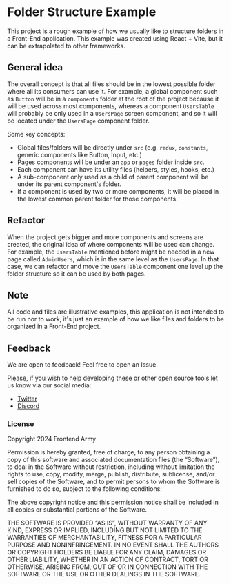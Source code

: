 # Folder Structure Example

This project is a rough example of how we usually like to structure folders in a Front-End application.
This example was created using React + Vite, but it can be extrapolated to other frameworks.

## General idea

The overall concept is that all files should be in the lowest possible folder where all its consumers can use it. For example, a global component such as `Button` will be in a `components` folder at the root of the project because it will be used across most components, whereas a component `UsersTable` will probably be only used in a `UsersPage` screen component, and so it will be located under the `UsersPage` component folder. 

Some key concepts:

- Global files/folders will be directly under `src` (e.g. `redux`, `constants`, generic components like Button, Input, etc.)
- Pages components will be under an `app` or `pages` folder inside `src`.
- Each component can have its utility files (helpers, styles, hooks, etc.)
- A sub-component only used as a child of parent component will be under its parent component's folder.
- If a component is used by two or more components, it will be placed in the lowest common parent folder for those components.

## Refactor

When the project gets bigger and more components and screens are created, the original idea of where components will be used can change. For example, the `UsersTable` mentioned before might be needed in a new page called `AdminUsers`, which is in the same level as the `UsersPage`. In that case, we can refactor and move the `UsersTable` component one level up the folder structure so it can be used by both pages.

## Note

All code and files are illustrative examples, this application is not intended to be run nor to work, it's just an example of how we like files and folders to be organized in a Front-End project.

## Feedback

We are open to feedback! Feel free to open an Issue.

Please, if you wish to help developing these or other open source tools let us know via our social media:

- [Twitter](twitter.com/frontend_army)
- [Discord](https://t.co/Y46bYpwExU)

### License

Copyright 2024 Frontend Army

Permission is hereby granted, free of charge, to any person obtaining a copy of this software and associated documentation files (the “Software”), to deal in the Software without restriction, including without limitation the rights to use, copy, modify, merge, publish, distribute, sublicense, and/or sell copies of the Software, and to permit persons to whom the Software is furnished to do so, subject to the following conditions:

The above copyright notice and this permission notice shall be included in all copies or substantial portions of the Software.

THE SOFTWARE IS PROVIDED “AS IS”, WITHOUT WARRANTY OF ANY KIND, EXPRESS OR IMPLIED, INCLUDING BUT NOT LIMITED TO THE WARRANTIES OF MERCHANTABILITY, FITNESS FOR A PARTICULAR PURPOSE AND NONINFRINGEMENT. IN NO EVENT SHALL THE AUTHORS OR COPYRIGHT HOLDERS BE LIABLE FOR ANY CLAIM, DAMAGES OR OTHER LIABILITY, WHETHER IN AN ACTION OF CONTRACT, TORT OR OTHERWISE, ARISING FROM, OUT OF OR IN CONNECTION WITH THE SOFTWARE OR THE USE OR OTHER DEALINGS IN THE SOFTWARE.

